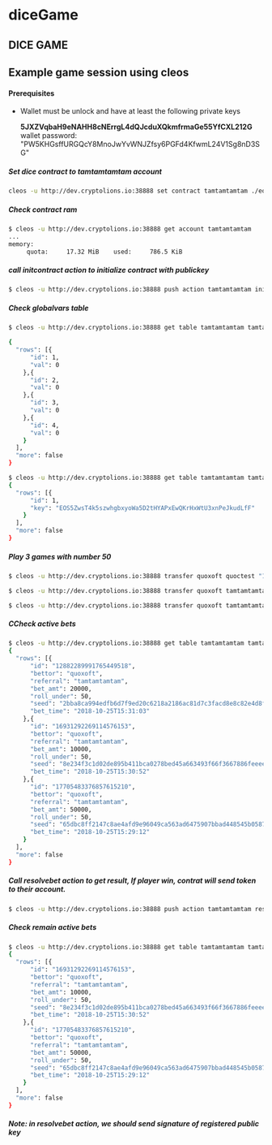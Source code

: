 # diceGame
DICE GAME
-----------------

Example game session using cleos
-------
#### Prerequisites
* Wallet must be unlock and have at least the following private keys

	**5JXZVqbaH9eNAHH8cNErrgL4dQJcduXQkmfrmaGe55YfCXL212G**
 wallet password: "PW5KHGsffURGQcY8MnoJwYvWNJZfsy6PGFd4KfwmL24V1Sg8nD3SG"

##### Set dice contract to tamtamtamtam account
````bash
cleos -u http://dev.cryptolions.io:38888 set contract tamtamtamtam ./eosbettest12/ -p tamtamtamtam
````

##### Check contract ram
````bash
$ cleos -u http://dev.cryptolions.io:38888 get account tamtamtamtam
...
memory: 
     quota:     17.32 MiB    used:     786.5 KiB  
````

##### call initcontract action to initialize contract with publickey
````bash
$ cleos -u http://dev.cryptolions.io:38888 push action tamtamtamtam initcontract '["EOS5ZwsT4k5szwhgbxyoWa5D2tHYAPxEwQKrHxWtU3xnPeJkudLfF"]' -p tamtamtamtam
````

##### Check globalvars table
````bash
$ cleos -u http://dev.cryptolions.io:38888 get table tamtamtamtam tamtamtamtam globalvars

{
  "rows": [{
      "id": 1,
      "val": 0
    },{
      "id": 2,
      "val": 0
    },{
      "id": 3,
      "val": 0
    },{
      "id": 4,
      "val": 0
    }
  ],
  "more": false
}

$ cleos -u http://dev.cryptolions.io:38888 get table tamtamtamtam tamtamtamtam randkeys
{
  "rows": [{
      "id": 1,
      "key": "EOS5ZwsT4k5szwhgbxyoWa5D2tHYAPxEwQKrHxWtU3xnPeJkudLfF"
    }
  ],
  "more": false
}

````

##### Play 3 games with number 50
````bash
$ cleos -u http://dev.cryptolions.io:38888 transfer quoxoft quoctest "1.0000 EOS" "50" -p quoxoft

$ cleos -u http://dev.cryptolions.io:38888 transfer quoxoft tamtamtamtam "1.0000 EOS" "50" -p quoxoft

$ cleos -u http://dev.cryptolions.io:38888 transfer quoxoft tamtamtamtam "1.0000 EOS" "50--" -p quoxoft
````

##### CCheck active bets
````bash
$ cleos -u http://dev.cryptolions.io:38888 get table tamtamtamtam tamtamtamtam activebets
{
  "rows": [{
      "id": "12882289991765449518",
      "bettor": "quoxoft",
      "referral": "tamtamtamtam",
      "bet_amt": 20000,
      "roll_under": 50,
      "seed": "2bba8ca994edfb6d7f9ed20c6218a2186ac81d7c3facd8e8c82e4d8f888262d1",
      "bet_time": "2018-10-25T15:31:03"
    },{
      "id": "16931292269114576153",
      "bettor": "quoxoft",
      "referral": "tamtamtamtam",
      "bet_amt": 10000,
      "roll_under": 50,
      "seed": "8e234f3c1d02de895b411bca0278bed45a663493f66f3667886feeee99d094e0",
      "bet_time": "2018-10-25T15:30:52"
    },{
      "id": "17705483376857615210",
      "bettor": "quoxoft",
      "referral": "tamtamtamtam",
      "bet_amt": 50000,
      "roll_under": 50,
      "seed": "65dbc8ff2147c8ae4afd9e96049ca563ad6475907bbad448545b0587c90c6a59",
      "bet_time": "2018-10-25T15:29:12"
    }
  ],
  "more": false
}
````

##### Call resolvebet action to get result, If player win, contrat will send token to their account.
````bash
$ cleos -u http://dev.cryptolions.io:38888 push action tamtamtamtam resolvebet '["12882289991765449518", "SIG_K1_K5QwtZxb78YFTykbxz9iQrLj5xSddga6oeiY9Uj8i5xu3ayfdWcDHKQ9TxDAfHa7CJqQLAARR7fmQwEMtQqVmJwop6moWp"]' -p tamtamtamtam

````

##### Check remain active bets
````bash
$ cleos -u http://dev.cryptolions.io:38888 get table tamtamtamtam tamtamtamtam activebets
{
  "rows": [{
      "id": "16931292269114576153",
      "bettor": "quoxoft",
      "referral": "tamtamtamtam",
      "bet_amt": 10000,
      "roll_under": 50,
      "seed": "8e234f3c1d02de895b411bca0278bed45a663493f66f3667886feeee99d094e0",
      "bet_time": "2018-10-25T15:30:52"
    },{
      "id": "17705483376857615210",
      "bettor": "quoxoft",
      "referral": "tamtamtamtam",
      "bet_amt": 50000,
      "roll_under": 50,
      "seed": "65dbc8ff2147c8ae4afd9e96049ca563ad6475907bbad448545b0587c90c6a59",
      "bet_time": "2018-10-25T15:29:12"
    }
  ],
  "more": false
}

````

##### Note: in resolvebet action, we should send signature of registered public key

